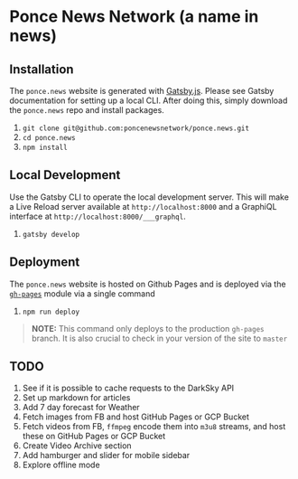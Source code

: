 # Ponce News Network (a name in news)

## Installation

The `ponce.news` website is generated with [Gatsby.js](https://www.gatsbyjs.org/). Please see Gatsby documentation for setting up a local CLI. After doing this, simply download the `ponce.news` repo and install packages.

1. `git clone git@github.com:poncenewsnetwork/ponce.news.git`
2. `cd ponce.news`
3. `npm install`

## Local Development

Use the Gatsby CLI to operate the local development server. This will make a Live Reload server available at `http://localhost:8000` and a GraphiQL interface at `http://localhost:8000/___graphql`.

1. `gatsby develop`


## Deployment

The `ponce.news` website is hosted on Github Pages and is deployed via the [`gh-pages`](https://www.npmjs.com/package/gh-pages) module via a single command

1. `npm run deploy`

> **NOTE:**
> This command only deploys to the production `gh-pages` branch. It is also crucial to check in your version of the site to `master`

## TODO

1. See if it is possible to cache requests to the DarkSky API
2. Set up markdown for articles
3. Add 7 day forecast for Weather
4. Fetch images from FB and host GitHub Pages or GCP Bucket
5. Fetch videos from FB, `ffmpeg` encode them into `m3u8` streams, and host these on GitHub Pages or GCP Bucket
6. Create Video Archive section
7. Add hamburger and slider for mobile sidebar
8. Explore offline mode